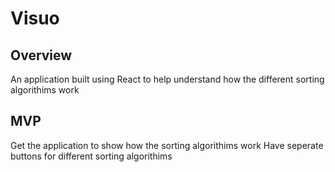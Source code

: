 # Visuo

## Overview

An application built using React to help understand how the different sorting algorithims work

## MVP

Get the application to show how the sorting algorithims work
Have seperate buttons for different sorting algorithims
